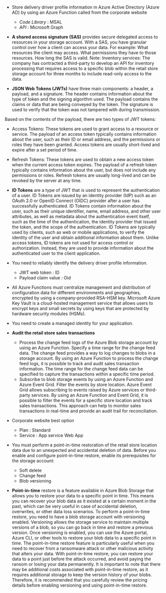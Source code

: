 - Store delivery driver profile information in Azure Active Directory (Azure AD) by using an Azure Function called from the corporate website
  - *Code Library* : MSAL
  - *API*          : Microsoft Graph

- **A shared access signature (SAS)** provides secure delegated access to resources in your storage account. With a SAS, you have granular control over how a client can access your data. For example:
What resources the client may access.
What permissions they have to those resources.
How long the SAS is valid.
Note: Inventory services:
The company has contracted a third-party to develop an API for inventory processing that requires access to a specific blob within the retail store storage account for three months to include read-only access to the data.

- **JSON Web Tokens (JWTs)** have three main components: a header, a payload, and a signature. The header contains information about the type of token and the signing algorithm used. The payload contains the claims or data that are being conveyed by the token. The signature is used to verify that the token was not tampered with during transmission.

Based on the contents of the payload, there are two types of JWT tokens:
  - Access Tokens: These tokens are used to grant access to a resource or service. The payload of an access token typically contains information about the user, such as their ID or email address, and the permissions or roles they have been granted. Access tokens are usually short-lived and expire after a set period of time.
  - Refresh Tokens: These tokens are used to obtain a new access token when the current access token expires. The payload of a refresh token typically contains information about the user, but does not include any permissions or roles. Refresh tokens are usually long-lived and can be revoked by the server at any time.

- **ID Tokens** are a type of JWT that is used to represent the authentication of a user. ID Tokens are issued by an identity provider (IdP) such as an OAuth 2.0 or OpenID Connect (OIDC) provider after a user has successfully authenticated.
ID Tokens contain information about the user, such as their unique identifier, name, email address, and other user attributes, as well as metadata about the authentication event itself, such as the time of the authentication, the identity provider that issued the token, and the scope of the authentication.
ID Tokens are typically used by clients, such as web or mobile applications, to verify the identity of the user and obtain additional information about them. Unlike access tokens, ID tokens are not used for access control or authorization. Instead, they are used to provide information about the authenticated user to the client application.

- You need to reliably identify the delivery driver profile information.
  - JWT web token       : ID
  - Payload claim value : Oid

- All Azure Functions must centralize management and distribution of configuration data for different environments and geographies, encrypted by using a company-provided RSA-HSM key.
Microsoft Azure Key Vault is a cloud-hosted management service that allows users to encrypt keys and small secrets by using keys that are protected by hardware security modules (HSMs).

- You need to create a managed identity for your application.

- **Audit the retail store sales transactions**
  - Process the change feed logs of the Azure Blob storage account by using an Azure Function. Specify a time range for the change feed data.
  The change feed provides a way to log changes to blobs in a storage account. By using an Azure Function to process the change feed logs, it is possible to track and audit sales transaction information. The time range for the change feed data can be specified to capture the transactions within a specific time period.
  - Subscribe to blob storage events by using an Azure Function and Azure Event Grid. Filter the events by store location.
  Azure Event Grid allows subscribing to events raised by Azure services or third-party services. By using an Azure Function and Event Grid, it is possible to filter the events for a specific store location and track sales transactions. This approach can help to monitor sales transactions in real-time and provide an audit trail for reconciliation.

- Corporate website best option
    - Plan    : Standard
    - Service : App service Web App


- You must perform a point-in-time restoration of the retail store location data due to an unexpected and accidental deletion of data.
Before you enable and configure point-in-time restore, enable its prerequisites for the storage account: 
  - Soft delete
  - Change feed
  - Blob versioning

- **Point-in-time** restore is a feature available in Azure Blob Storage that allows you to restore your data to a specific point in time. This means you can recover your blob data as it existed at a certain moment in the past, which can be very useful in case of accidental deletion, overwrites, or other data loss scenarios.
To perform a point-in-time restore, you need to have a blob storage account with versioning enabled. Versioning allows the storage service to maintain multiple versions of a blob, so you can go back in time and restore a previous version. Once versioning is enabled, you can use the Azure portal, Azure CLI, or other tools to restore your blob data to a specific point in time.
The point-in-time restore feature is particularly useful when you need to recover from a ransomware attack or other malicious activity that alters your data. With point-in-time restore, you can restore your data to a point just before the attack occurred, and avoid paying the ransom or losing your data permanently.
It is important to note that there may be additional costs associated with point-in-time restore, as it requires additional storage to keep the version history of your blobs. Therefore, it is recommended that you carefully review the pricing details before enabling versioning and using point-in-time restore.